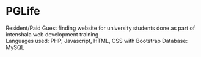 # PGLife
Resident/Paid Guest finding website for university students done as part of intenshala web development training  
Languages used: PHP, Javascript, HTML, CSS with Bootstrap
Database: MySQL
